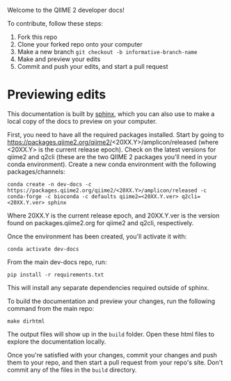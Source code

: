 Welcome to the QIIME 2 developer docs!

To contribute, follow these steps:

1. Fork this repo
2. Clone your forked repo onto your computer
3. Make a new branch
   `git checkout -b informative-branch-name`
4. Make and preview your edits
5. Commit and push your edits, and start a pull request

# Previewing edits

This documentation is built by [sphinx](http://www.sphinx-doc.org/en/master/), which you can also use to make a local copy of the docs to preview on your computer.

First, you need to have all the required packages installed. Start by going to https://packages.qiime2.org/qiime2/<20XX.Y>/amplicon/released (where <20XX.Y> is the current release epoch).
Check on the latest versions for qiime2 and q2cli (these are the two QIIME 2 packages you'll need in your conda environment).
Create a new conda environment with the following packages/channels:

```
conda create -n dev-docs -c https://packages.qiime2.org/qiime2/<20XX.Y>/amplicon/released -c conda-forge -c bioconda -c defaults qiime2=<20XX.Y.ver> q2cli=<20XX.Y.ver> sphinx
```
Where 20XX.Y is the current release epoch, and 20XX.Y.ver is the version found on packages.qiime2.org for qiime2 and q2cli, respectively.

Once the environment has been created, you'll activate it with:
```
conda activate dev-docs
```

From the main dev-docs repo, run:
```
pip install -r requirements.txt
```

This will install any separate dependencies required outside of sphinx.

To build the documentation and preview your changes, run the following command from the main repo:
```
make dirhtml
```

The output files will show up in the `build` folder. Open these html files to explore the documentation locally.

Once you're satisfied with your changes, commit your changes and push them to your repo, and then start a pull request from your repo's site. Don't commit any of the files in the `build` directory.

